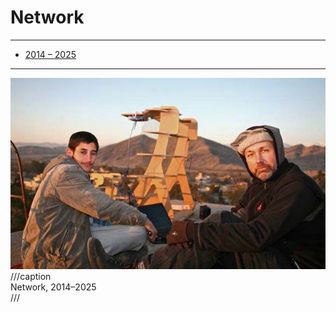 # Network

---

- [2014 – 2025](http://www.fastcompany.com/1761891/afghanistans-amazing-diy-internet)

---

![](fabfi.jpg)
///caption  
Network, 2014–2025  
///
